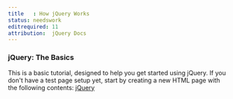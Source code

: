 ```yaml
---
title   : How jQuery Works
status: needswork
editrequired: 11
attribution:  jQuery Docs
---
```

### jQuery: The Basics

This is a basic tutorial, designed to help you get started using jQuery. If you
don't have a test page setup yet, start by creating a new HTML page with the
following contents:
    <!doctype html>
    <html>
      <head>
        <meta charset="utf-8">
        <title>Demo</title>
      </head>
      <body>
        <a href="http://jquery.com/">jQuery</a>
        <script src="jquery.js"></script>
        <script>
        
        </script>
      </body>
    </html>

Edit the `src` attribute in the script tag to point to your copy of jquery.js.
For example, if jquery.js is in the same directory as your HTML file, you
can use:

    <script src="jquery.js"></script>

You can download your own copy of jQuery from the [Downloading jQuery](../downloading-jquery/) page

### Launching Code on Document Ready
The first thing that most Javascript programmers end up doing is adding some code to their program, similar to this:

    window.onload = function(){ alert("welcome"); }

Inside of which is the code that you want to run right when the page is loaded. Problematically, however, the Javascript code isn't run until all images are finished downloading (this includes banner ads). The reason for using window.onload in the first place is that the HTML 'document' isn't finished loading yet, when you first try to run your code.

To circumvent both problems, jQuery has a simple statement that checks the `document` and waits until it's ready to be manipulated, known as the [ ready event ](http://api.jquery.com/ready):

    $(document).ready(function(){
      // Your code here
    });

Inside the ready event, add a click handler to the link:

    $(document).ready(function(){
      <b>$("a").click(function(event){
        alert("Thanks for visiting!");
      });</b>
    });

Save your HTML file and reload the test page in your browser. Clicking the link on the page should make a browser's alert pop-up, before leaving to go to the main jQuery page.

For click and most other [events](http://api.jquery.com/category/events/), you can prevent the default behaviour - here, following the link to jquery.com - by calling event.preventDefault() in the event handler:

    $(document).ready(function(){
      $("a").click(function(<b>event</b>){
        alert("As you can see, the link no longer took you to jquery.com");
        <b>event.preventDefault();</b>
      });
    });

### Complete Example

The following is an example of what the complete HTML file might look like if
you were to use the script in your own file. Note that it links to Google's
[CDN](http://code.google.com/apis/libraries/) to load the jQuery core file.
Also, while the custom script is included in the `<head>`, it is generally
preferable to place it in a separate file and refer that file with the script
element's src attribute

    <!DOCTYPE html>
    <html lang="en">
    <head>
      <meta charset="utf-8">
      <title>jQuery demo</title>
    </head>
    <body>
      <a href="http://jquery.com/">jQuery</a>
      <script src="http://ajax.googleapis.com/ajax/libs/jquery/1.5/jquery.min.js"></script>
      <script>
        $(document).ready(function(){
          $("a").click(function(event){
            alert("The link will no longer take you to jquery.com");
            event.preventDefault();
          });
        });
      </script>
    </body>
    </html>

### Adding and Removing an HTML Class

**Important:** *The remaining jQuery examples will need to be placed inside the ready event so that they are executed when the document is ready to be worked on. See [[#Launching_Code_on_Document_Ready|Launching Code on Document Ready]] above for details.*

Another common task is adding (or removing) a `class`.

First, add some style information into the `head` of your document, like this:

    <style>
       a.test { font-weight: bold; }
    </style>

Next, add the [addClass](http://api.jquery.com/addClass) call to your script:

    $("a").addClass("test");

All your `a` elements will now be bold.

To remove the `class`, use [removeClass](http://api.jquery.com/removeClass)

    $("a").removeClass("test");

### Special Effects

In jQuery, a couple of handy [effects](http://api.jquery.com/category/effects/)
are provided, to really make your web site stand out. To put this to the test,
change the click that you added earlier to this:

    $("a").click(function(event){
      event.preventDefault();
      $(this).hide("slow");
    });

Now, if you click any link, it should make itself slowly disappear.

## Callback and Functions

A callback is a function that is passed as an argument to another function and
is executed after its parent function has completed. The special thing about a
callback is that functions that appear after the "parent" can execute before
the callback executes.  Another important thing to know is how to properly pass
the callback.

### Callback *without* arguments

For a callback with no arguments you pass it like this:

    $.get('myhtmlpage.html', myCallBack);

**Note** that the second parameter here is simply the function name (but *not* as a string and without parentheses). Functions in Javascript are 'First class citizens' and so can be passed around like variable references and executed at a later time.

### Callback *with* arguments

"What do you do if you have arguments that you want to pass?", you might ask yourself.

#### Wrong
The Wrong Way (will ***not*** work!)

    $.get('myhtmlpage.html', myCallBack(param1, param2));


This will not work because it calls

    myCallBack(param1, param2)

and then passes the return value as the second parameter to [$.get()](http://api.jquery.com/jQuery.get/)

#### Right

The problem with the above example is that `myCallBack(param1, param2)` is
evaluated before being passed as a function. Javascript and by extension jQuery
expects a function pointer in cases like these, e.g., `setTimeout( function() {}, 100)`

In the below usage, an anonymous function is created (just a block of
statements) and is registered as the callback function.  Note the use of
`function(){`.  The anonymous function does exactly one thing:  calls
`myCallBack`, with the values of `param1` and `param2` from the outer scope.

     $.get('myhtmlpage.html', function(){
       myCallBack(param1, param2);
     });

`param1` and `param2` are evaluated as a callback when the `$.get` is done getting the page.
